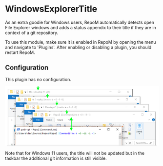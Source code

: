 # WindowsExplorerTitle

As an extra goodie for Windows users, RepoM automatically detects open File Explorer windows and adds a status appendix to their title if they are in context of a git repository.

To use this module, make sure it is enabled in RepoM by opening the menu and navigate to 'Plugins'. After enabling or disabling a plugin, you should restart RepoM.

## Configuration

This plugin has no configuration.

![Screenshot](RepoZ-ReadMe-Explorer.png)

Note that for Windows 11 users, the title will not be updated but in the taskbar the additional git information is still visible.
